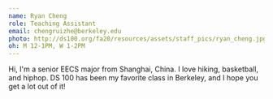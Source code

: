 ```yaml
---
name: Ryan Cheng
role: Teaching Assistant
email: chengruizhe@berkeley.edu
photo: http://ds100.org/fa20/resources/assets/staff_pics/ryan_cheng.jpg
oh: M 12-1PM, W 1-2PM
---
```


Hi, I'm a senior EECS major from Shanghai, China. I love hiking, basketball, and hiphop. DS 100 has been my favorite class in Berkeley, and I hope you get a lot out of it!
